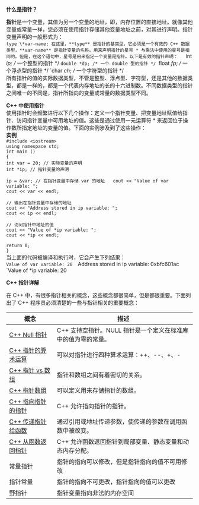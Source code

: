 **什么是指针？**
 
**指针**是一个变量，其值为另一个变量的地址，即，内存位置的直接地址。就像其他变量或常量一样，您必须在使用指针存储其他变量地址之前，对其进行声明。指针变量声明的一般形式为：  
`type \*var-name;
在这里，**type** 是指针的基类型，它必须是一个有效的 C++ 数据类型，**var-name** 是指针变量的名称。用来声明指针的星号 * 与乘法中使用的星号是相同的。但是，在这个语句中，星号是用来指定一个变量是指针。以下是有效的指针声明：  
`int *ip; /* 一个整型的指针 */
`double *dp; /* 一个 double 型的指针 */
`float *fp; /* 一个浮点型的指针 */
`char *ch; /* 一个字符型的指针 */  
所有指针的值的实际数据类型，不管是整型、浮点型、字符型，还是其他的数据类型，都是一样的，都是一个代表内存地址的长的十六进制数。不同数据类型的指针之间唯一的不同是，指针所指向的变量或常量的数据类型不同。
 
**C++ 中使用指针**  
使用指针时会频繁进行以下几个操作：定义一个指针变量、把变量地址赋值给指针、访问指针变量中可用地址的值。这些是通过使用一元运算符 \* 来返回位于操作数所指定地址的变量的值。下面的实例涉及到了这些操作：  
**实例**  
`#include <iostream>`  
`using namespace std;`  
`int main ()`  
`{`  
`int var = 20; // 实际变量的声明`  
`int *ip; // 指针变量的声明`
 
`ip = &var; // 在指针变量中存储 var 的地址   cout << "Value of var variable: ";`  
`cout << var << endl;`
 
`// 输出在指针变量中存储的地址`  
`cout << "Address stored in ip variable: ";`  
`cout << ip << endl;`
 
`// 访问指针中地址的值`  
`cout << "Value of *ip variable: ";`  
`cout << *ip << endl;`
 
`return 0;`  
`}`  
当上面的代码被编译和执行时，它会产生下列结果：  
`Value of var variable: 20 
`Address stored in ip variable: 0xbfc601ac 
`Value of *ip variable: 20  

**C++ 指针详解**  

在 C++ 中，有很多指针相关的概念，这些概念都很简单，但是都很重要。下面列出了 C++ 程序员必须清楚的一些与指针相关的重要概念：

| 概念                                                                                     | 描述                                  |
| -------------------------------------------------------------------------------------- | ----------------------------------- |
| [C++ Null 指针](https://www.runoob.com/cplusplus/cpp-null-pointers.html)                 | C++ 支持空指针。NULL 指针是一个定义在标准库中的值为零的常量。 |
| [C++ 指针的算术运算](https://www.runoob.com/cplusplus/cpp-pointer-arithmetic.html)            | 可以对指针进行四种算术运算：++、--、+、-             |
| [C++ 指针 vs 数组](https://www.runoob.com/cplusplus/cpp-pointers-vs-arrays.html)           | 指针和数组之间有着密切的关系。                     |
| [C++ 指针数组](https://www.runoob.com/cplusplus/cpp-array-of-pointers.html)                | 可以定义用来存储指针的数组。                      |
| [C++ 指向指针的指针](https://www.runoob.com/cplusplus/cpp-pointer-to-pointer.html)            | C++ 允许指向指针的指针。                      |
| [C++ 传递指针给函数](https://www.runoob.com/cplusplus/cpp-passing-pointers-to-functions.html) | 通过引用或地址传递参数，使传递的参数在调用函数中被改变。        |
| [C++ 从函数返回指针](https://www.runoob.com/cplusplus/cpp-return-pointer-from-functions.html) | C++ 允许函数返回指针到局部变量、静态变量和动态内存分配。      |
| 常量指针                                                                                   | 指针的指向可以修改，但是指针指向的值不可用修改             |
| 指针常量                                                                                   | 指针的指向不可更改，指针指向的值可以更改                |
| 野指针                                                                                    | 指针变量指向非法的内存空间                       |
